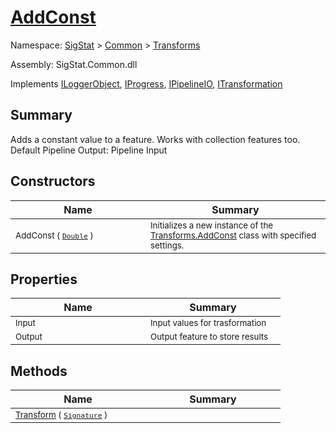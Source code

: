 # [AddConst](./AddConst.md)

Namespace: [SigStat]() > [Common](./../README.md) > [Transforms](./README.md)

Assembly: SigStat.Common.dll

Implements [ILoggerObject](./../ILoggerObject.md), [IProgress](./../Helpers/IProgress.md), [IPipelineIO](./../Pipeline/IPipelineIO.md), [ITransformation](./../ITransformation.md)

## Summary
Adds a constant value to a feature. Works with collection features too.  <br>Default Pipeline Output: Pipeline Input

## Constructors

| Name | Summary | 
| --- | --- | 
| <sub>AddConst ( [`Double`](https://docs.microsoft.com/en-us/dotnet/api/System.Double) )</sub><div style="width: 200px">| <sub>Initializes a new instance of the [Transforms.AddConst](https://github.com/hargitomi97/sigstat/blob/master/docs/md/SigStat/Common/Transforms/AddConst.md) class with specified settings.</sub><div style="width: 200px">| <br>


## Properties

| Name | Summary | 
| --- | --- | 
| <sub>Input</sub><div style="width: 200px">| <sub>Input values for trasformation</sub><div style="width: 200px">| <br>
| <sub>Output</sub><div style="width: 200px">| <sub>Output feature to store results</sub><div style="width: 200px">| <br>


## Methods

| Name | Summary | 
| --- | --- | 
| <sub>[Transform](./Methods/AddConst-100663603.md) ( [`Signature`](./../Signature.md) )</sub><div style="width: 200px">| <sub></sub><div style="width: 200px">| <br>


